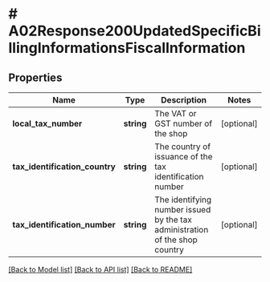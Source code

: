# # A02Response200UpdatedSpecificBillingInformationsFiscalInformation

## Properties

Name | Type | Description | Notes
------------ | ------------- | ------------- | -------------
**local_tax_number** | **string** | The VAT or GST number of the shop | [optional]
**tax_identification_country** | **string** | The country of issuance of the tax identification number | [optional]
**tax_identification_number** | **string** | The identifying number issued by the tax administration of the shop country | [optional]

[[Back to Model list]](../../README.md#models) [[Back to API list]](../../README.md#endpoints) [[Back to README]](../../README.md)
